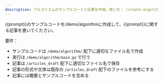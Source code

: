 ```yaml
---
description: アルゴリズムのサンプルコードと記事を作成。使い方： /create-algorithm-article <アルゴリズム名>
---
```


{{prompt}}のサンプルコードを/demo/algorithmに作成して、{{prompt}}に関する記事を書いてください。

要件：
- サンプルコードは `/demo/algorithm/` 配下に適切なファイル名で作成
- 実行は `/demo/algorithm/main.go` で行う
- 記事は `/articles_draft` 配下に適切なファイル名で保存
- 記事の形式や文体は既存の `/articles_draft` 配下のファイルを参考にする
- 記事には概要とサンプルコードを含める